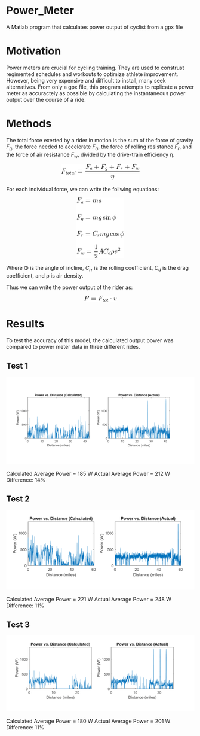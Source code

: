 # Power_Meter
A Matlab program that calculates power output of cyclist from a gpx file

# Motivation
Power meters are crucial for cycling training. They are used to construst regimented schedules and workouts to optimize athlete improvement. However, being very expensive and difficult to install, many seek alternatives. From only a gpx file, this program attempts to replicate a power meter as accuractely as possible by calculating the instantaneous power output over the course of a ride. 

# Methods
The total force exerted by a rider in motion is the sum of the force of gravity _F<sub>g</sub>_, the force needed to accelerate _F<sub>a</sub>_, the force of rolling resistance _F<sub>r</sub>_, and the force of air resistance _F<sub>w</sub>_, divided by the drive-train efficiency η.
<p align="center"> 
<img src="img/Ftot.gif">
</p>

For each individual force, we can write the follwing equations:
<p align="center"> 
<img src="img/Forces.gif">
</p>

Where Φ is the angle of incline, _C<sub>rr</sub>_ is the rolling coefficient, _C<sub>d</sub>_ is the drag coefficient, and ρ is air density. 

Thus we can write the power output of the rider as:
<p align="center"> 
<img src="img/Power.gif">
</p>


# Results
To test the accuracy of this model, the calculated output power was compared to power meter data in three different rides.
## Test 1
<p align="center"> 
<img src="img/Test1.PNG">
</p>

Calculated Average Power = 185 W
Actual Average Power = 212 W
Difference: 14%

## Test 2
<p align="center"> 
<img src="img/Test2.PNG">
</p>

Calculated Average Power = 221 W
Actual Average Power = 248 W
Difference: 11%


## Test 3
<p align="center"> 
<img src="img/Test3.PNG">
</p>

Calculated Average Power = 180 W
Actual Average Power = 201 W
Difference: 11%

